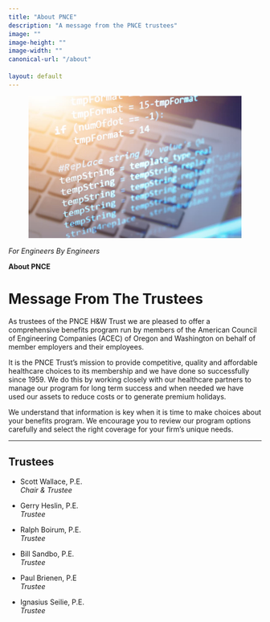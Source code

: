 ```yaml
---
title: "About PNCE"
description: "A message from the PNCE trustees"
image: ""
image-height: ""
image-width: ""
canonical-url: "/about"

layout: default
---
```


<div class="banner banner-md">
    <div class="color-overlay"></div>
    <figure id="thumbnail">
      <img 
        src="/assets/images/2023-Technology-570158905-1000x668.jpg"
        data-image-dimensions="1000x668"
        data-image-focal-point="0.97,0.54" 
        alt="Photo of a reflective computer screen showing computer coding" />
    </figure>
    <div class="description">
      <p><em>For Engineers By Engineers</em></p>
      <p><strong>About PNCE</strong></p>
    </div>
  </div>

  <div class="container main-body">
    <div class="row">
      <div class="col-12">
        <h1>
          Message From The Trustees
        </h1>
        <p>
          As trustees of the PNCE H&amp;W Trust we are pleased to
          offer a comprehensive benefits program run by members of
          the American Council of Engineering Companies (ACEC) of
          Oregon and Washington on behalf of member employers and
          their employees.
        </p>
        <p>
          It is the PNCE Trust’s mission to provide competitive,
          quality and affordable healthcare choices to its
          membership and we have done so successfully since 1959. We
          do this by working closely with our healthcare partners to
          manage our program for long term success and when needed
          we have used our assets to reduce costs or to generate
          premium holidays.
        </p>
        <p>
          We understand that information is key when it is time to
          make choices about your benefits program. We encourage you
          to review our program options carefully and select the
          right coverage for your firm’s unique needs.
        </p>
      </div>
    </div>
    <hr />
    <div class="row">
      <div class="col-12">
        <h2>Trustees</h2>
      </div>
    </div>
    <div class="row">
      <div class="col-6">
        <ul>
          <li>
            <p>
              Scott Wallace, P.E.<br /><em>Chair &amp; Trustee</em>
            </p>
          </li>
          <li>
            <p>
              Gerry Heslin, P.E.<br /><em>Trustee</em>
            </p>
          </li>
          <li>
            <p>
              Ralph Boirum, P.E.<br /><em>Trustee</em>
            </p>
          </li>
        </ul>
      </div>
      <div class="col-6">
        <ul>
          <li>
            <p>
              Bill Sandbo, P.E.<br /><em>Trustee</em>
            </p>
          </li>
          <li>
            <p>
              Paul Brienen, P.E<br /><em>Trustee</em>
            </p>
          </li>
          <li>
            <p>
              Ignasius Seilie, P.E.<br /><em>Trustee</em>
            </p>
          </li>
        </ul>
      </div>
    </div>
  </div>